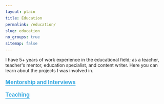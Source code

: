 ```yaml
---
layout: plain
title: Education
permalink: /education/
slug: education
no_groups: true
sitemap: false
---
```


I have 5+ years of work experience in the educational field; as a teacher, teacher's mentor, education specialist, and content writer. Here you can learn about the projects I was involved in.   

<p style="font-size: 1.2em; line-height: 1.4; margin-bottom: 0.5rem;">
  <a href="/education/mentorship/"> <strong>Mentorship and Interviews</strong> </a><br>
  <a href="/education/teaching/"> <strong>Teaching</strong> </a><br>
</p>

<style>
  a {
    color: #36a9e1; /* Matching blue color */
    font-weight: bold;
    text-decoration: underline;
    text-decoration-thickness: 2px; /* Thicker underline */
    text-underline-offset: 4px; /* Moves underline lower */
    display: inline-block; /* Ensures proper spacing */
    margin-bottom: 1rem; /* Adjusts spacing between links */
  }

  a:hover {
    filter: brightness(1.2); /* Slight highlight on hover */
  }
</style>
